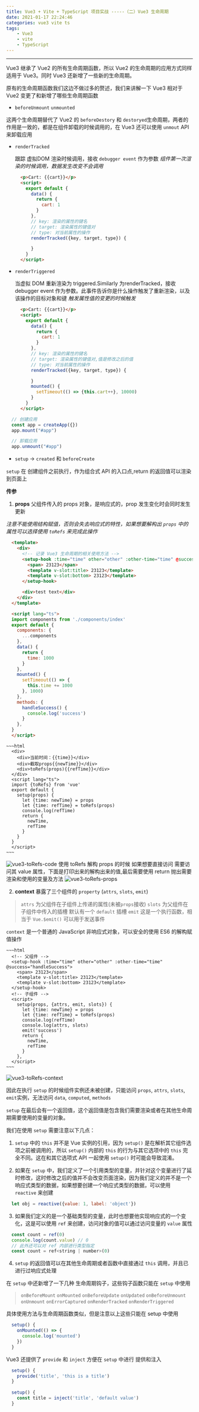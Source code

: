 ```yaml
---
title: Vue3 + Vite + TypeScript 项目实战 -----（二）Vue3 生命周期
date: 2021-01-17 22:24:46
categories: vue3 vite ts
tags:
    - Vue3
    - vite
    - TypeScript
---
```

---


Vue3 继承了 Vue2 的所有生命周期函数，所以 Vue2 的生命周期的应用方式同样适用于 Vue3。同时 Vue3 还新增了一些新的生命周期。

原有的生命周期函数我们这边不做过多的赘述，我们来讲解一下 Vue3 相对于 Vue2 变更了和新增了哪些生命周期函数

* `beforeUnmount` `unmounted`

这两个生命周期替代了 Vue2 的 `beforeDestory` 和 `destoryed`生命周期，两者的作用是一致的，都是在组件卸载的时候调用的，在 Vue3 还可以使用 `unmout` API 来卸载应用

* `renderTracked`

  跟踪 虚拟DOM 渲染时候调用，接收 `debugger event` 作为参数
  *组件第一次渲染的时候调用，数据发生改变不会调用*

  ~~~html
    <p>Cart: {{cart}}</p>
    <script>
      export default {
        data() {
          return {
            cart: 1
          }
        },
        // key: 渲染的属性的键名
        // target: 渲染属性的键值对
        // type: 对当前属性的操作
        renderTracked({key, target, type}) {

        }
      }
    </script>
  ~~~

* `renderTriggered`

  当虚拟 DOM 重新渲染为 triggered.Similarly 为renderTracked，接收 debugger event 作为参数。此事件告诉你是什么操作触发了重新渲染，以及该操作的目标对象和键
  *触发属性值的变更的时候触发*

  ~~~html
    <p>Cart: {{cart}}</p>
    <script>
      export default {
        data() {
          return {
            cart: 1
          }
        },
        // key: 渲染的属性的键名
        // target: 渲染属性的键值对,值是修改之后的值
        // type: 对当前属性的操作
        renderTracked({key, target, type}) {

        }
        mounted() {
          setTimeout(() => {this.cart++}, 10000)
        }
      }
    </script>
  ~~~

~~~js
  // 创建应用
  const app = createApp({})
  app.mount("#app")

  // 卸载应用
  app.unmount("#app")
~~~

* `setup`  -> `created` 和 `beforeCreate`

`setup` 在 创建组件之前执行，作为组合式 API 的入口点,return 的返回值可以渲染到页面上

__传参__

  1. __props__ 父组件传入的 props 对象，是响应式的，prop 发生变化时会同时发生更新

  *注意不能使用结构赋值，否则会失去响应式的特性，如果想要解构出 `props` 中的属性可以选择使用 `toRefs` 来完成此操作*

  ~~~html
    <template>
      <div>
        <!-- 记录 Vue3 生命周期的相关使用方法 -->
        <setup-hook :time="time" other="other" :other-time="time" @success="handleSuccess">
          <span> 23123</span>
          <template v-slot:title> 23123</template>
          <template v-slot:bottom> 23123</template>
        </setup-hook>

        <div>test text</div>
      </div>
    </template>

    <script lang="ts">
    import components from './components/index'
    export default {
      components: {
        ...components
      },
      data() {
        return {
          time: 1000
        }
      },
      mounted() {
        setTimeout(() => {
          this.time += 1000
        }, 1000)
      },
      methods: {
        handleSuccess() {
          console.log('success')
        }
      },
    }
    </script>
  ~~~

    ~~~html
      <div>
        <div>当前时间：{{time}}</div>
        <div>截取props{{newTime}}</div>
        <div>toRefs(props){{refTime}}</div>
      </div>
      <script lang="ts">
      import {toRefs} from 'vue'
      export default {
        setup(props) {
          let {time: newTime} = props
          let {time: refTime} = toRefs(props)
          console.log(refTime)
          return {
            newTime,
            refTime
          }
        }
      }
      </script>
    ~~~
  ![vue3-toRefs-code](/lxx1997.github.io/assets/vue3/vue3-toRefs-code.png)
  使用 toRefs 解构 props 的时候 如果想要直接访问 需要访问其 value 属性，下面是打印出来的解构出来的值,最后需要使用 return 抛出需要渲染和使用的变量及方法
  ![vue3-toRefs-props](/lxx1997.github.io/assets/vue3/vue3-toRefs-props.png)

  2. __context__ 暴露了三个组件的 `property` (`attrs`, `slots`, `emit`) 

  > `attrs` 为父组件在子组件上传递的属性(未被`props`接收)
  > `slots` 为父组件在子组件中传入的插槽 默认有一个 `default` 插槽
  > `emit`  这是一个执行函数，相当于 `Vue.$emit()` 可以用于发送事件

  `context` 是一个普通的 JavaScript 非响应式对象，可以安全的使用 ES6 的解构赋值操作

    ~~~html
      <!-- 父组件 -->
      <setup-hook :time="time" other="other" :other-time="time" @success="handleSuccess">
        <span> 23123</span>
        <template v-slot:title> 23123</template>
        <template v-slot:bottom> 23123</template>
      </setup-hook>
      <!-- 子组件 -->
      <script>
        setup(props, {attrs, emit, slots}) {
          let {time: newTime} = props
          let {time: refTime} = toRefs(props)
          console.log(refTime)
          console.log(attrs, slots)
          emit('success')
          return {
            newTime,
            refTime
          }
        },
      </script>
    ~~~
  ![vue3-toRefs-context](/lxx1997.github.io/assets/vue3/vue3-toRefs-context.png)

因此在执行 `setup` 的时候组件实例还未被创建，只能访问 `props`, `attrs`, `slots`, `emit`实例，无法访问 `data`, `computed`, `methods`

`setup` 在最后会有一个返回值，这个返回值是包含我们需要渲染或者在其他生命周期需要使用的变量的对象。

我们在使用 `setup` 需要注意以下几点：

1. `setup` 中的 `this` 并不是 Vue 实例的引用，因为 `setup()` 是在解析其它组件选项之前被调用的，所以 `setup()` 内部的 `this` 的行为与其它选项中的 `this` 完全不同。这在和其它选项式 API 一起使用 `setup()` 时可能会导致混淆。 

2. 如果在 `setup` 中，我们定义了一个引用类型的变量，并针对这个变量进行了延时修改，这时修改之后的值并不会改变页面渲染，因为我们定义的并不是一个响应式类型的数据，如果想要创建一个响应式类型的数据，可以使用 `reactive` 来创建

  ~~~js
    let obj = reactive({value: 1, label: 'object'})
  ~~~

3. 如果我们定义的是一个基础类型的变量，此时也想要他实现响应式的一个变化，这是可以使用 `ref` 来创建，访问对象的值可以通过访问变量的 `value` 属性

  ~~~js
    const count = ref(0)
    console.log(count.value) // 0
    // 此外还可以对 ref 内部进行类型指定
    const count = ref<string | number>(0)
  ~~~

4. `setup` 的返回值可以在其他生命周期或者函数中直接通过 `this` 调用，并且已进行过响应式处理

在 `setup` 中还新增了一下几种 生命周期钩子，这些钩子函数只能在 `setup` 中使用
> `onBeforeMount`
> `onMounted`
> `onBeforeUpdate`
> `onUpdated`
> `onBeforeUnmount`
> `onUnmount`
> `onErrorCaptured`
> `onRenderTracked`
> `onRenderTriggered`

具体使用方法与生命周期函数类似，但是注意以上这些只能在 setup 中使用

~~~js
  setup() {
    onMounted(() => {
      console.log('mounted')
    })
  }
~~~

Vue3 还提供了 `provide` 和 `inject` 方便在 `setup` 中进行 提供和注入

~~~js
  setup() {
    provide('title', 'this is a title')
  }
  
  setup() {
    const title = inject('title', 'default value')
  }
~~~